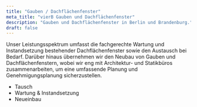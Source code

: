 ```yaml
---
title: "Gauben / Dachflächenfenster"
meta_title: "vierB Gauben und Dachflächenfenster"
description: "Gauben und Dachflächenfenster in Berlin und Brandenburg."
draft: false
---
```


Unser Leistungsspektrum umfasst die fachgerechte Wartung und Instandsetzung bestehender Dachflächenfenster sowie den Austausch bei Bedarf. Darüber hinaus übernehmen wir den Neubau von Gauben und Dachflächenfenstern, wobei wir eng mit Architektur- und Statikbüros zusammenarbeiten, um eine umfassende Planung und Genehmigungsplanung sicherzustellen.

- Tausch
- Wartung & Instandsetzung
- Neueinbau